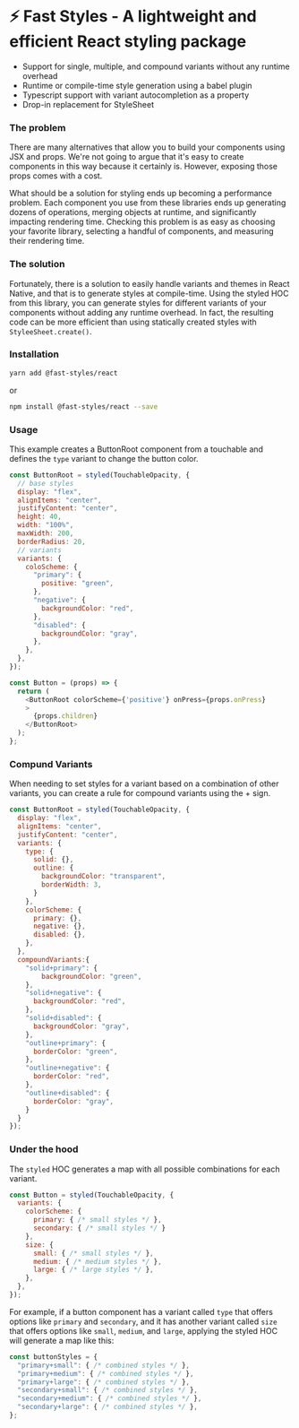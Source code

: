 # ⚡ Fast Styles - A lightweight and efficient React styling package

- Support for single, multiple, and compound variants without any runtime overhead
- Runtime or compile-time style generation using a babel plugin
- Typescript support with variant autocompletion as a property
- Drop-in replacement for StyleSheet

### The problem
There are many alternatives that allow you to build your components using JSX and props. We're not going to argue that it's easy to create components in this way because it certainly is. However, exposing those props comes with a cost.

What should be a solution for styling ends up becoming a performance problem. Each component you use from these libraries ends up generating dozens of operations, merging objects at runtime, and significantly impacting rendering time. Checking this problem is as easy as choosing your favorite library, selecting a handful of components, and measuring their rendering time.

### The solution
Fortunately, there is a solution to easily handle variants and themes in React Native, and that is to generate styles at compile-time. Using the styled HOC from this library, you can generate styles for different variants of your components without adding any runtime overhead. In fact, the resulting code can be more efficient than using statically created styles with `StyleeSheet.create()`.

### Installation
```sh
yarn add @fast-styles/react
```
or
```sh
npm install @fast-styles/react --save
```

### Usage
This example creates a ButtonRoot component from a touchable and defines the `type` variant to change the button color.
```javascript
const ButtonRoot = styled(TouchableOpacity, {
  // base styles
  display: "flex",
  alignItems: "center",
  justifyContent: "center",
  height: 40,
  width: "100%",
  maxWidth: 200,
  borderRadius: 20,
  // variants
  variants: {
    coloScheme: {
      "primary": {
        positive: "green",
      },
      "negative": {
        backgroundColor: "red",
      },
      "disabled": {
        backgroundColor: "gray",
      },
    },
  },
});

const Button = (props) => {
  return (
    <ButtonRoot colorScheme={'positive'} onPress={props.onPress}
    >
      {props.children}
    </ButtonRoot>
  );
};

```

### Compund Variants
When needing to set styles for a variant based on a combination of other variants, you can create a rule for compound variants using the + sign. 
```javascript
const ButtonRoot = styled(TouchableOpacity, {
  display: "flex",
  alignItems: "center",
  justifyContent: "center",
  variants: {
    type: {
      solid: {},
      outline: {
        backgroundColor: "transparent",
        borderWidth: 3,
      }
    },
    colorScheme: {
      primary: {},
      negative: {},
      disabled: {},
    },
  },
  compoundVariants:{
    "solid+primary": {
        backgroundColor: "green",
    },
    "solid+negative": {
      backgroundColor: "red",
    },
    "solid+disabled": {
      backgroundColor: "gray",
    },
    "outline+primary": {
      borderColor: "green",
    },
    "outline+negative": {
      borderColor: "red",
    },
    "outline+disabled": {
      borderColor: "gray",
    }
  }
});
```

### Under the hood 

The `styled` HOC generates a map with all possible combinations for each variant. 

```javascript
const Button = styled(TouchableOpacity, {
  variants: {
    colorScheme: {
      primary: { /* small styles */ },
      secondary: { /* small styles */ }
    },
    size: {
      small: { /* small styles */ },
      medium: { /* medium styles */ },
      large: { /* large styles */ },
    },
  },
});
```
For example, if a button component has a variant called `type` that offers options like `primary` and `secondary`, and it has another variant called `size` that offers options like `small`, `medium`, and `large`, applying the styled HOC will generate a map like this:
```javascript
const buttonStyles = {
  "primary+small": { /* combined styles */ },
  "primary+medium": { /* combined styles */ },
  "primary+large": { /* combined styles */ },
  "secondary+small": { /* combined styles */ },
  "secondary+medium": { /* combined styles */ },
  "secondary+large": { /* combined styles */ },
};
```
